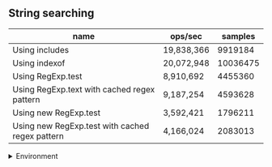 ## String searching

|name|ops/sec|samples|
|-|-|-|
|Using includes|19,838,366|9919184|
|Using indexof|20,072,948|10036475|
|Using RegExp.test|8,910,692|4455360|
|Using RegExp.text with cached regex pattern|9,187,254|4593628|
|Using new RegExp.test|3,592,421|1796211|
|Using new RegExp.test with cached regex pattern|4,166,024|2083013|


<details>
<summary>Environment</summary>

* __Machine:__ linux x64 | 4 vCPUs | 15.2GB Mem
* __Run:__ Mon Jun 24 2024 01:42:37 GMT+0000 (Coordinated Universal Time)
</details>

<!--
{"environment":{"platform":"linux","arch":"x64","cpus":4,"totalMemory":15.245216369628906},"benchmarks":[{"name":"Using includes","opsSec":19838366.690639265,"samples":9919184},{"name":"Using indexof","opsSec":20072948.113144465,"samples":10036475},{"name":"Using RegExp.test","opsSec":8910692.430329682,"samples":4455360},{"name":"Using RegExp.text with cached regex pattern","opsSec":9187254.695408255,"samples":4593628},{"name":"Using new RegExp.test","opsSec":3592421.1737400927,"samples":1796211},{"name":"Using new RegExp.test with cached regex pattern","opsSec":4166024.875166977,"samples":2083013}]}-->
